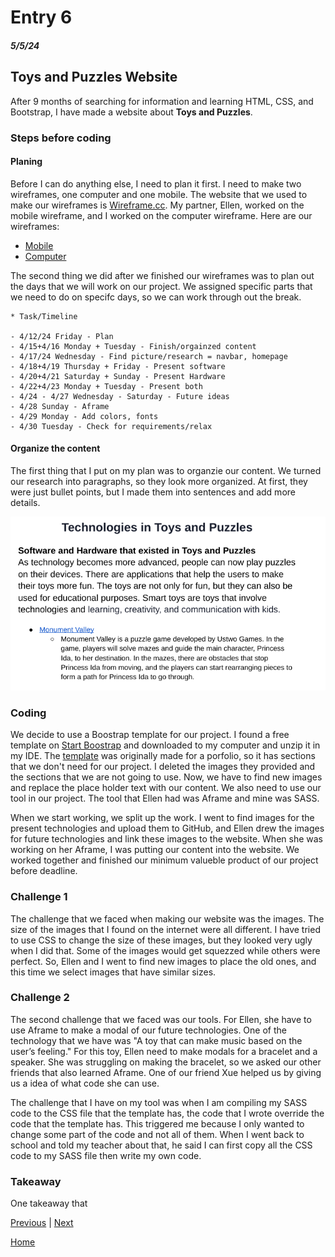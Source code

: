 # Entry 6
##### 5/5/24

## Toys and Puzzles Website
After 9 months of searching for information and learning HTML, CSS, and Bootstrap, I have made a website about **Toys and Puzzles**. 

### Steps before coding 

#### Planing 
Before I can do anything else, I need to plan it first. I need to make two wireframes, one computer and one mobile. The website that we used to make our wireframes is [Wireframe.cc](https://wireframe.cc). My partner, Ellen, worked on the mobile wireframe, and I worked on the computer wireframe. Here are our wireframes:
- [Mobile](https://wireframe.cc/FoHNt8)
- [Computer](https://wireframe.cc/ziMqQp) 

The second thing we did after we finished our wireframes was to plan out the days that we will work on our project. We assigned specific parts that we need to do on specifc days, so we can work through out the break. 

```
* Task/Timeline

- 4/12/24 Friday - Plan
- 4/15+4/16 Monday + Tuesday - Finish/orgainzed content 
- 4/17/24 Wednesday - Find picture/research = navbar, homepage
- 4/18+4/19 Thursday + Friday - Present software
- 4/20+4/21 Saturday + Sunday - Present Hardware 
- 4/22+4/23 Monday + Tuesday - Present both 
- 4/24 - 4/27 Wednesday - Saturday - Future ideas 
- 4/28 Sunday - Aframe 
- 4/29 Monday - Add colors, fonts 
- 4/30 Tuesday - Check for requirements/relax 
```

#### Organize the content 
The first thing that I put on my plan was to organzie our content. We turned our research into paragraphs, so they look more organized. At first, they were just bullet points, but I made them into sentences and add more details. 

![content](image.png)

### Coding 
We decide to use a Boostrap template for our project. I found a free template on [Start Boostrap](https://startbootstrap.com/) and downloaded to my computer and unzip it in my IDE. The [template](https://startbootstrap.com/theme/agency) was originally made for a porfolio, so it has sections that we don't need for our project. I deleted the images they provided and the sections that we are not going to use. Now, we have to find new images and replace the place holder text with our content. We also need to use our tool in our project. The tool that Ellen had was Aframe and mine was SASS. 

When we start working, we split up the work. I went to find images for the present technologies and upload them to GitHub, and Ellen drew the images for future technologies and link these images to the website. When she was working on her Aframe, I was putting our content into the website. We worked together and finished our minimum valueble product of our project before deadline. 

### Challenge 1  
The challenge that we faced when making our website was the images. The size of the images that I found on the internet were all different. I have tried to use CSS to change the size of these images, but they looked very ugly when I did that. Some of the images would get squezzed while others were perfect. So, Ellen and I went to find new images to place the old ones, and this time we select images that have similar sizes. 

### Challenge 2
The second challenge that we faced was our tools. For Ellen, she have to use Aframe to make a modal of our future technologies. One of the technology that we have was "A toy that can make music based on the user’s feeling." For this toy, Ellen need to make modals for a bracelet and a speaker. She was struggling on making the bracelet, so we asked our other friends that also learned Aframe. One of our friend Xue helped us by giving us a idea of what code she can use. 

The challenge that I have on my tool was when I am compiling my SASS code to the CSS file that the template has, the code that I wrote override the code that the template has. This triggered me because I only wanted to change some part of the code and not all of them. When I went back to school and told my teacher about that, he said I can first copy all the CSS code to my SASS file then write my own code. 

### Takeaway
One takeaway that


[Previous](entry05.md) | [Next](entry07.md)

[Home](../README.md)